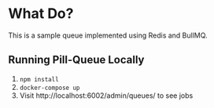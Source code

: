 # What Do?
This is a sample queue implemented using Redis and BullMQ.

## Running Pill-Queue Locally
1. `npm install`
2. `docker-compose up`
3. Visit http://localhost:6002/admin/queues/ to see jobs